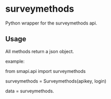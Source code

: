 # surveymethods
Python wrapper for the surveymethods api.

## Usage
All methods return a json object.

example:

from smapi.api import surveymethods

surveymethods = Surveymethods(apikey, login)

data = surveymethods.<method>
